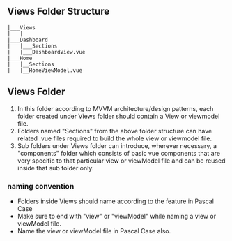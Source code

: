 ## Views Folder Structure

```
|___Views
|   |
|___Dashboard
|   |___Sections
|   |___DashboardView.vue
|___Home
|   |__Sections
|   |__HomeViewModel.vue

```

## Views Folder

1. In this folder according to MVVM architecture/design patterns, each folder created under Views folder should contain a View or viewmodel file.
2. Folders named "Sections" from the above folder structure can have related .vue files required to build the whole view or viewmodel file.
3. Sub folders under Views folder can introduce, wherever necessary, a "components" folder which consists of basic vue components that are very specific to that particular view or viewModel file and can be reused inside that sub folder only.

### naming convention

-   Folders inside Views should name according to the feature in Pascal Case
-   Make sure to end with "view" or "viewModel" while naming a view or viewModel file.
-   Name the view or viewModel file in Pascal Case also.

